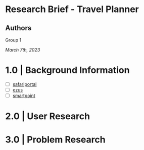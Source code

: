 # Research Brief - Travel Planner

## Authors
Group 1

*March 7th, 2023*

# 1.0 | Background Information
* [ ] [safariportal](https://www.safariportal.app/)
* [ ] [ezus](https://ezus.io/)
* [ ] [smartpoint](https://www.travelport.com/products/smartpoint-cloud)

# 2.0 | User Research

# 3.0 | Problem Research